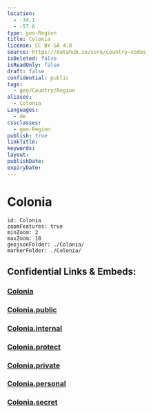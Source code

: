 ```yaml
---
location:
  - -34.1
  - -57.6
type: geo-Region
title: Colonia
license: CC BY-SA 4.0
source: https://datahub.io/core/country-codes
isDeleted: false
isReadOnly: false
draft: false
confidential: public
tags:
  - geo/Country/Region
aliases:
  - Colonia
Languages:
  - de
cssclasses:
  - geo-Region
publish: true
linkTitle:
keywords:
layout:
publishDate:
expiryDate:
---
```


# Colonia

```leaflet
id: Colonia
zoomFeatures: true 
minZoom: 2 
maxZoom: 18
geojsonFolder: ./Colonia/
markerFolder: ./Colonia/
```


## Confidential Links & Embeds: 

### [Colonia](/_Standards/Earth/Continent/America~South/Uruguay/departments~Uruguay/Colonia.md) 

### [Colonia.public](/_public/Earth/Continent/America~South/Uruguay/departments~Uruguay/Colonia.public.md) 

### [Colonia.internal](/_internal/Earth/Continent/America~South/Uruguay/departments~Uruguay/Colonia.internal.md) 

### [Colonia.protect](/_protect/Earth/Continent/America~South/Uruguay/departments~Uruguay/Colonia.protect.md) 

### [Colonia.private](/_private/Earth/Continent/America~South/Uruguay/departments~Uruguay/Colonia.private.md) 

### [Colonia.personal](/_personal/Earth/Continent/America~South/Uruguay/departments~Uruguay/Colonia.personal.md) 

### [Colonia.secret](/_secret/Earth/Continent/America~South/Uruguay/departments~Uruguay/Colonia.secret.md)

